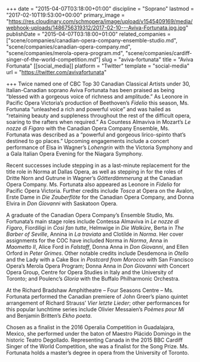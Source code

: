 +++
date = "2015-04-07T03:18:00+01:00"
discipline = "Soprano"
lastmod = "2017-02-10T19:53:00+00:00"
primary_image = "https://res.cloudinary.com/schmopera/image/upload/v1545409169/media/webhook-uploads/1486756319312/2017-02-10---Aviva-Fortunata.jpg.jpg"
publishDate = "2015-04-07T03:18:00+01:00"
related_companies = ["scene/companies/canadian-opera-company-ensemble-studio.md", "scene/companies/canadian-opera-company.md", "scene/companies/merola-opera-program.md", "scene/companies/cardiff-singer-of-the-world-competition.md"]
slug = "aviva-fortunata"
title = "Aviva Fortunata"
[[social_media]]
platform = "Twitter"
template = "social-media"
url = "https://twitter.com/avivafortunata"

+++
Twice named one of CBC Top 30 Canadian Classical Artists under 30, Italian-Canadian soprano Aviva Fortunata has been praised as being “blessed with a gorgeous voice of richness and amplitude.” As Leonore in Pacific Opera Victoria’s production of Beethoven’s _Fidelio_ this season, Ms. Fortunata “unleashed a rich and powerful voice” and was hailed as “retaining beauty and suppleness throughout the rest of the difficult opera, soaring to the rafters when required.” As Countess Almaviva in Mozart’s _Le nozze di Figaro_ with the Canadian Opera Company Ensemble, Ms. Fortunata was described as a “powerful and gorgeous lirico-spinto that’s destined to go places.” Upcoming engagements include a concert performance of Elsa in Wagner’s _Lohengrin_ with the Victoria Symphony and a Gala Italian Opera Evening for the Niagara Symphony.

Recent successes include stepping in as a last-minute replacement for the title role in Norma at Dallas Opera, as well as stepping in for the roles of Dritte Norn and Gutrune in Wagner’s _Götterdämmerung_ at the Canadian Opera Company. Ms. Fortunata also appeared as Leonore in _Fidelio_ for Pacific Opera Victoria. Further credits include _Tosca_ at Opera on the Avalon, Erste Dame in _Die Zauberflöte_ for the Canadian Opera Company, and Donna Elvira in _Don Giovanni_ with Saskatoon Opera.

A graduate of the Canadian Opera Company’s Ensemble Studio, Ms. Fortunata’s main stage roles include Contessa Almaviva in _Le nozze di Figaro_, Fiordiligi in _Così fan tutte_, Helmwige in _Die Walküre_, Berta in _The Barber of Seville_, Annina in _La traviata_ and Clotilde in _Norma_. Her cover assignments for the COC have included Norma in _Norma_, Anna in _Maometto II_, Alice Ford in _Falstaff_, Donna Anna in _Don Giovanni_, and Ellen Orford in _Peter Grimes_. Other notable credits include Desdemona in _Otello_ and the Lady with a Cake Box in _Postcard from Morocco_ with San Francisco Opera’s Merola Opera Program; Donna Anna in _Don Giovanni_ with Concert Opera Group, Centre for Opera Studies in Italy and the University of Toronto; and Poulenc’s _Gloria_ with the Buffalo Philharmonic Orchestra.

At the Richard Bradshaw Amphitheatre – Four Seasons Centre – Ms. Fortunata performed the Canadian premiere of John Greer’s piano quintet arrangement of Richard Strauss’ _Vier letzte Lieder_; other performances for this popular lunchtime series include Olivier Messaien’s _Poèmes pour Mi_ and Benjamin Britten’s _Ekho poeta_.

Chosen as a finalist in the 2016 Operalia Competition in Guadalajara, Mexico, she performed under the baton of Maestro Plácido Domingo in the historic Teatro Degollado. Representing Canada in the 2015 BBC Cardiff Singer of the World Competition, she was a finalist for the Song Prize. Ms. Fortunata holds a master’s degree in opera from the University of Toronto.